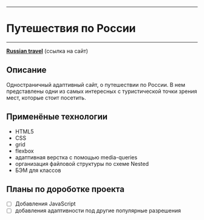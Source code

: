 -----

# Путешествия по России

-----

[**Russian travel**](https://heikkeb.github.io/russian-travel/) (ссылка на сайт)


## Описание
Одностраничный адаптивный сайт, о путешествии по России. В нем представлены одни из самых интересных с туристической точки зрения мест, которые стоит посетить.


## Применёные технологии
* HTML5
* CSS
* grid
* flexbox
* адаптивная верстка с помощью media-queries
* организация файловой структуры по схеме Nested
* БЭМ для классов


## Планы по дороботке проекта
- [ ] Добавления JavaScript
- [ ] добавления адаптивности под другие популярные разрешения
